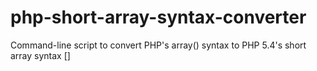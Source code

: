php-short-array-syntax-converter
================================

Command-line script to convert PHP&#39;s array() syntax to PHP 5.4&#39;s short array syntax []